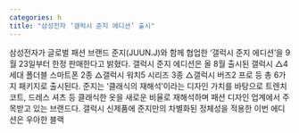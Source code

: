 ```yaml
---
categories: h
title: "삼성전자 ‘갤럭시 준지 에디션’ 출시"
---
```

삼성전자가 글로벌 패션 브랜드 준지(JUUN.J)와 함께 협업한 ‘갤럭시 준지 에디션’을 9월 23일부터 한정 판매한다고 밝혔다. 갤럭시 준지 에디션은 올 8월 출시된 갤럭시 △4세대 폴더블 스마트폰 2종 △갤럭시 워치5 시리즈 3종 △갤럭시 버즈2 프로 등 총 6가지 패키지로 출시된다. 준지는 ‘클래식의 재해석’이라는 디자인 가치를 바탕으로 트렌치 코트, 드레스 셔츠 등 클래식한 옷을 새로운 비율로 재해석하며 패션 디자인 업계에서 주목받고 있는 브랜드다. 갤럭시 신제품에 준지만의 차별화된 정체성을 적용한 이번 에디션은 우아한 블랙